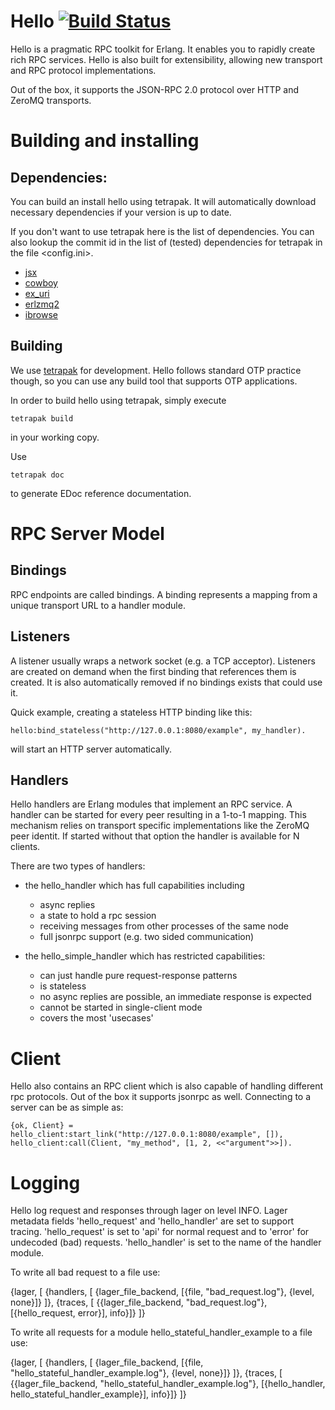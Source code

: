 # Hello [![Build Status](https://travis-ci.org/travelping/hello.svg)](https://travis-ci.org/travelping/hello)

Hello is a pragmatic RPC toolkit for Erlang.
It enables you to rapidly create rich RPC services.
Hello is also built for extensibility,
allowing new transport and RPC protocol implementations.

Out of the box, it supports the JSON-RPC 2.0 protocol
over HTTP and ZeroMQ transports.

# Building and installing

## Dependencies:

You can build an install hello using tetrapak. It will
automatically download necessary dependencies if your
version is up to date.

If you don't want to use tetrapak here is the list of
dependencies. You can also lookup the commit id in the
list of (tested) dependencies for tetrapak in the file
<config.ini>.

* [jsx](https://some_link.com)
* [cowboy](https://github.com/extend/cowboy)
* [ex_uri](https://github.com/extend/ex_uri)
* [erlzmq2](https://github.com/zeromq/erlzmq2)
* [ibrowse](https://github.com/cmullaparthi/ibrowse)

## Building

We use [tetrapak](https://github.com/travelping/tetrapak) for
development. Hello follows standard OTP practice though, so you
can use any build tool that supports OTP applications.

In order to build hello using tetrapak, simply execute

	tetrapak build

in your working copy.

Use

	tetrapak doc

to generate EDoc reference documentation.

# RPC Server Model

## Bindings

RPC endpoints are called bindings.
A binding represents a mapping from a unique transport
URL to a handler module.

## Listeners

A listener usually wraps a network socket (e.g. a TCP acceptor).
Listeners are created on demand when the first binding that references
them is created. It is also automatically removed if no bindings
exists that could use it.

Quick example, creating a stateless HTTP binding like this:

	hello:bind_stateless("http://127.0.0.1:8080/example", my_handler).

will start an HTTP server automatically.

## Handlers

Hello handlers are Erlang modules that implement an RPC service. A
handler can be started for every peer resulting in a 1-to-1 mapping.
This mechanism relies on transport specific implementations like the
ZeroMQ peer identit.
If started without that option the handler is available for N clients.

There are two types of handlers:

- the hello_handler which has full capabilities including
    - async replies
    - a state to hold a rpc session
    - receiving messages from other processes of the same node
    - full jsonrpc support (e.g. two sided communication)

- the hello_simple_handler which has restricted capabilities:
    - can just handle pure request-response patterns
    - is stateless
    - no async replies are possible, an immediate response is
      expected
    - cannot be started in single-client mode
    - covers the most 'usecases'

# Client

Hello also contains an RPC client which is also capable of handling different
rpc protocols. Out of the box it supports jsonrpc as well.
Connecting to a server can be as simple as:

	{ok, Client} = hello_client:start_link("http://127.0.0.1:8080/example", []),
	hello_client:call(Client, "my_method", [1, 2, <<"argument">>]).

# Logging

Hello log request and responses through lager on level INFO. Lager metadata fields
'hello_request' and 'hello_handler' are set to support tracing.
'hello_request' is set to 'api' for normal request and to 'error' for undecoded (bad)
requests. 'hello_handler' is set to the name of the handler module.

To write all bad request to a file use:

  {lager, [
    {handlers, [
      {lager_file_backend, [{file, "bad_request.log"}, {level, none}]}
    ]},
    {traces, [
      {{lager_file_backend, "bad_request.log"}, [{hello_request, error}], info}]}
  ]}

To write all requests for a module hello_stateful_handler_example to a file use:

  {lager, [
    {handlers, [
      {lager_file_backend, [{file, "hello_stateful_handler_example.log"}, {level, none}]}
    ]},
    {traces, [
      {{lager_file_backend, "hello_stateful_handler_example.log"}, [{hello_handler, hello_stateful_handler_example}], info}]}
  ]}

